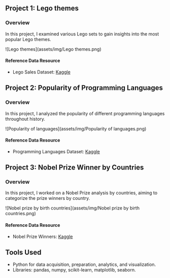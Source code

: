 ## Project 1: Lego themes

### Overview
In this project, I examined various Lego sets to gain insights into the most popular Lego themes.

![Lego themes](assets/img/Lego themes.png)

#### Reference Data Resource
- Lego Sales Dataset: [Kaggle](link_to_dataset)

## Project 2: Popularity of Programming Languages

### Overview
In this project, I analyzed the popularity of different programming languages throughout history.

![Popularity of languages](assets/img/Popularity of languages.png)

#### Reference Data Resource
- Programming Languages Dataset: [Kaggle](link_to_dataset)

## Project 3: Nobel Prize Winner by Countries

### Overview
In this project, I worked on a Nobel Prize analysis by countries, aiming to categorize the prize winners by country.

![Nobel prize by birth countries](assets/img/Nobel prize by birth countries.png)

#### Reference Data Resource
- Nobel Prize Winners: [Kaggle](link_to_dataset)

## Tools Used
- Python for data acquisition, preparation, analytics, and visualization.
- Libraries: pandas, numpy, scikit-learn, matplotlib, seaborn.
